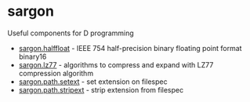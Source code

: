 sargon
======

Useful components for D programming

* [sargon.halffloat](http://digitalmars.com/sargon/halffloat.html) - IEEE 754 half-precision binary floating point format binary16
* [sargon.lz77](http://digitalmars.com/sargon/lz77.html) - algorithms to compress and expand with LZ77 compression algorithm
* [sargon.path.setext](http://digitalmars.com/sargon/setext.html) - set extension on filespec
* [sargon.path.stripext](http://digitalmars.com/sargon/stripext.html) - strip extension from filespec

